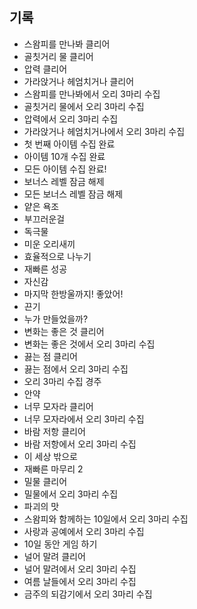 ## 기록
* 스왐피를 만나봐 클리어
* 골칫거리 물 클리어
* 압력 클리어
* 가라앉거나 헤엄치거나 클리어
* 스왐피를 만나봐에서 오리 3마리 수집
* 골칫거리 물에서 오리 3마리 수집
* 압력에서 오리 3마리 수집
* 가라앉거나 헤엄치거나에서 오리 3마리 수집
* 첫 번째 아이템 수집 완료
* 아이템 10개 수집 완료
* 모든 아이템 수집 완료!
* 보너스 레벨 잠금 해제
* 모든 보너스 레벨 잠금 해제
* 얕은 욕조
* 부끄러운걸
* 독극물
* 미운 오리새끼
* 효율적으로 나누기
* 재빠른 성공
* 자신감
* 마지막 한방울까지! 좋았어!
* 끈기
* 누가 만들었을까?
* 변화는 좋은 것 클리어
* 변화는 좋은 것에서 오리 3마리 수집
* 끓는 점 클리어
* 끓는 점에서 오리 3마리 수집
* 오리 3마리 수집 경주
* 안약
* 너무 모자라 클리어
* 너무 모자라에서 오리 3마리 수집
* 바람 저항 클리어
* 바람 저항에서 오리 3마리 수집
* 이 세상 밖으로
* 재빠른 마무리 2
* 밀물 클리어
* 밀물에서 오리 3마리 수집
* 파괴의 맛
* 스왐피와 함께하는 10일에서 오리 3마리 수집
* 사랑과 공예에서 오리 3마리 수집
* 10일 동안 게임 하기
* 널어 말려 클리어
* 널어 말려에서 오리 3마리 수집
* 여름 날들에서 오리 3마리 수집
* 금주의 되감기에서 오리 3마리 수집

